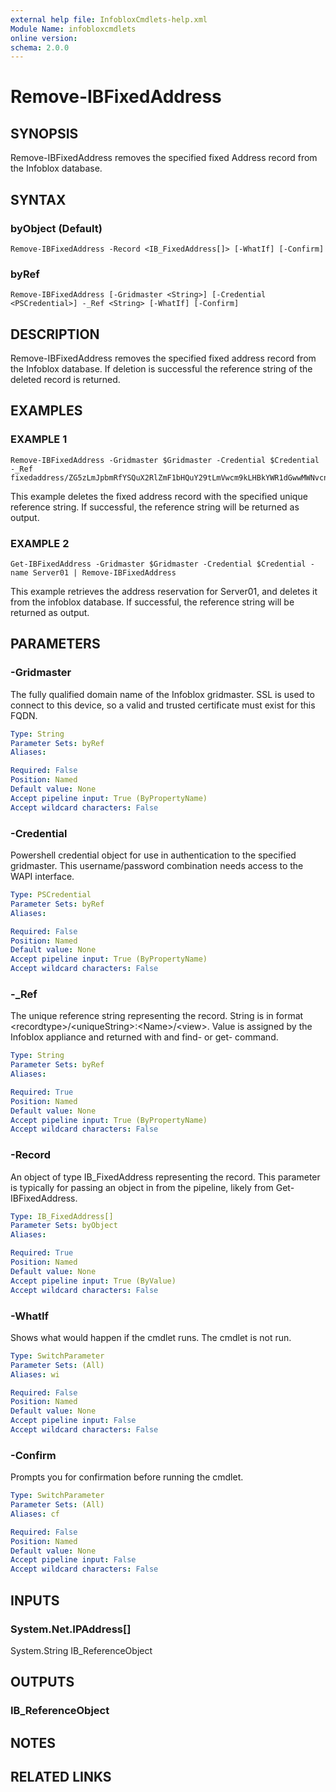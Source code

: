 ```yaml
---
external help file: InfobloxCmdlets-help.xml
Module Name: infobloxcmdlets
online version: 
schema: 2.0.0
---
```


# Remove-IBFixedAddress

## SYNOPSIS
Remove-IBFixedAddress removes the specified fixed Address record from the Infoblox database.

## SYNTAX

### byObject (Default)
```
Remove-IBFixedAddress -Record <IB_FixedAddress[]> [-WhatIf] [-Confirm]
```

### byRef
```
Remove-IBFixedAddress [-Gridmaster <String>] [-Credential <PSCredential>] -_Ref <String> [-WhatIf] [-Confirm]
```

## DESCRIPTION
Remove-IBFixedAddress removes the specified fixed address record from the Infoblox database. 
If deletion is successful the reference string of the deleted record is returned.

## EXAMPLES

###  EXAMPLE 1 
```
Remove-IBFixedAddress -Gridmaster $Gridmaster -Credential $Credential -_Ref fixedaddress/ZG5zLmJpbmRfYSQuX2RlZmF1bHQuY29tLmVwcm9kLHBkYWR1dGwwMWNvcnAsMTAuOTYuMTA1LjE5MQ:192.168.1.1/default
```

This example deletes the fixed address record with the specified unique reference string. 
If successful, the reference string will be returned as output.

###  EXAMPLE 2 
```
Get-IBFixedAddress -Gridmaster $Gridmaster -Credential $Credential -name Server01 | Remove-IBFixedAddress
```

This example retrieves the address reservation for Server01, and deletes it from the infoblox database. 
If successful, the reference string will be returned as output.

## PARAMETERS

### -Gridmaster
The fully qualified domain name of the Infoblox gridmaster. 
SSL is used to connect to this device, so a valid and trusted certificate must exist for this FQDN.

```yaml
Type: String
Parameter Sets: byRef
Aliases: 

Required: False
Position: Named
Default value: None
Accept pipeline input: True (ByPropertyName)
Accept wildcard characters: False
```

### -Credential
Powershell credential object for use in authentication to the specified gridmaster. 
This username/password combination needs access to the WAPI interface.

```yaml
Type: PSCredential
Parameter Sets: byRef
Aliases: 

Required: False
Position: Named
Default value: None
Accept pipeline input: True (ByPropertyName)
Accept wildcard characters: False
```

### -_Ref
The unique reference string representing the record. 
String is in format \<recordtype\>/\<uniqueString\>:\<Name\>/\<view\>. 
Value is assigned by the Infoblox appliance and returned with and find- or get- command.

```yaml
Type: String
Parameter Sets: byRef
Aliases: 

Required: True
Position: Named
Default value: None
Accept pipeline input: True (ByPropertyName)
Accept wildcard characters: False
```

### -Record
An object of type IB_FixedAddress representing the record. 
This parameter is typically for passing an object in from the pipeline, likely from Get-IBFixedAddress.

```yaml
Type: IB_FixedAddress[]
Parameter Sets: byObject
Aliases: 

Required: True
Position: Named
Default value: None
Accept pipeline input: True (ByValue)
Accept wildcard characters: False
```

### -WhatIf
Shows what would happen if the cmdlet runs.
The cmdlet is not run.

```yaml
Type: SwitchParameter
Parameter Sets: (All)
Aliases: wi

Required: False
Position: Named
Default value: None
Accept pipeline input: False
Accept wildcard characters: False
```

### -Confirm
Prompts you for confirmation before running the cmdlet.

```yaml
Type: SwitchParameter
Parameter Sets: (All)
Aliases: cf

Required: False
Position: Named
Default value: None
Accept pipeline input: False
Accept wildcard characters: False
```

## INPUTS

### System.Net.IPAddress[]
System.String
IB_ReferenceObject

## OUTPUTS

### IB_ReferenceObject

## NOTES

## RELATED LINKS

